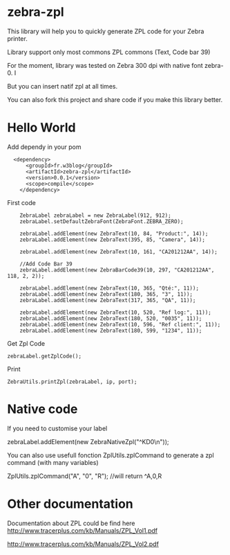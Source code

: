 zebra-zpl
=========

This library will help you to quickly generate ZPL code for your Zebra printer.

Library support only most commons ZPL commons (Text, Code bar 39)

For the moment, library was tested on Zebra 300 dpi with native font zebra-0. I

But you can insert natif zpl at all times.

You can also fork this project and share code if you make this library better.



Hello World
=================

Add dependy in your pom

  	  <dependency>
	      <groupId>fr.w3blog</groupId>
	      <artifactId>zebra-zpl</artifactId>
	      <version>0.0.1</version>
	      <scope>compile</scope>
	    </dependency>


First code


		ZebraLabel zebraLabel = new ZebraLabel(912, 912);
		zebraLabel.setDefaultZebraFont(ZebraFont.ZEBRA_ZERO);

		zebraLabel.addElement(new ZebraText(10, 84, "Product:", 14));
		zebraLabel.addElement(new ZebraText(395, 85, "Camera", 14));

		zebraLabel.addElement(new ZebraText(10, 161, "CA201212AA", 14));

		//Add Code Bar 39
		zebraLabel.addElement(new ZebraBarCode39(10, 297, "CA201212AA", 118, 2, 2));

		zebraLabel.addElement(new ZebraText(10, 365, "Qté:", 11));
		zebraLabel.addElement(new ZebraText(180, 365, "3", 11));
		zebraLabel.addElement(new ZebraText(317, 365, "QA", 11));

		zebraLabel.addElement(new ZebraText(10, 520, "Ref log:", 11));
		zebraLabel.addElement(new ZebraText(180, 520, "0035", 11));
		zebraLabel.addElement(new ZebraText(10, 596, "Ref client:", 11));
		zebraLabel.addElement(new ZebraText(180, 599, "1234", 11));

Get Zpl Code

    zebraLabel.getZplCode();
		
Print

    ZebraUtils.printZpl(zebraLabel, ip, port);
  

Native code
=================

If you need to customise your label

zebraLabel.addElement(new ZebraNativeZpl("^KD0\n"));

You can also use usefull fonction ZplUtils.zplCommand to generate a zpl command (with many variables)

  ZplUtils.zplCommand("A", "0", "R");
  //will return ^A,0,R

Other documentation
=================

Documentation about ZPL could be find here
http://www.tracerplus.com/kb/Manuals/ZPL_Vol1.pdf

http://www.tracerplus.com/kb/Manuals/ZPL_Vol2.pdf
